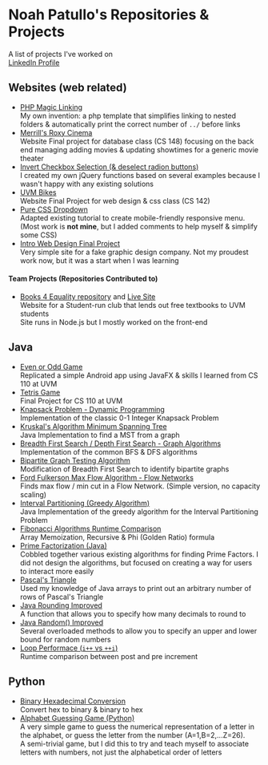 # Noah Patullo's Repositories & Projects
A list of projects I've worked on  
[LinkedIn Profile](https://www.linkedin.com/in/NoahPatullo)

## Websites (web related)
- [PHP Magic Linking](https://github.com/SleekPanther/php-magic-linking)  
My own invention: a php template that simplifies linking to nested folders & automatically print the correct number of `../` before links
- [Merrill's Roxy Cinema](https://github.com/SleekPanther/roxy)  
Website Final project for database class (CS 148) focusing on the back end managing adding movies & updating showtimes for a generic movie theater
- [Invert Checkbox Selection (& deselect radion buttons)](https://github.com/SleekPanther/checkbox-toggle-selection)  
I created my own jQuery functions based on several examples because I wasn't happy with any existing solutions
- [UVM Bikes](https://github.com/SleekPanther/uvmbikes)  
Website Final Project for web design & css class (CS 142)
- [Pure CSS Dropdown](https://github.com/SleekPanther/css-dropdown)  
Adapted existing tutorial to create mobile-friendly responsive menu. (Most work is **not mine**, but I added comments to help myself & simplify some CSS)
- [Intro Web Design Final Project](https://github.com/SleekPanther/assignment5.0)  
Very simple site for a fake graphic design company. Not my proudest work now, but it was a start when I was learning

#### Team Projects (Repositories Contributed to)
- [Books 4 Equality repository](https://github.com/books4equality/books4equality) and [Live Site](http://www.books4equality.com/)  
Website for a Student-run club that lends out free textbooks to UVM students  
Site runs in Node.js but I mostly worked on the front-end

## Java
- [Even or Odd Game](https://github.com/SleekPanther/even-odd-game)  
Replicated a simple Android app using JavaFX & skills I learned from CS 110 at UVM
- [Tetris Game](https://github.com/SleekPanther/tetris-java)  
Final Project for CS 110 at UVM
- [Knapsack Problem - Dynamic Programming](https://github.com/SleekPanther/knapsack-problem)  
Implementation of the classic 0-1 Integer Knapsack Problem
- [Kruskal's Algorithm Minimum Spanning Tree](https://github.com/SleekPanther/kruskals-algorithm-minimum-spanning-tree-mst)  
Java Implementation to find a MST from a graph
- [Breadth First Search / Depth First Search - Graph Algorithms](https://github.com/SleekPanther/breadth-first-search-depth-first-search-graphs)  
Implementation of the common BFS & DFS algorithms
- [Bipartite Graph Testing Algorithm](https://github.com/SleekPanther/bipartite-algorithm)  
Modification of Breadth First Search to identify bipartite graphs
- [Ford Fulkerson Max Flow Algorithm - Flow Networks](https://github.com/SleekPanther/ford-fulkerson)  
Finds max flow / min cut in a Flow Network. (Simple version, no capacity scaling)
- [Interval Partitioning (Greedy Algorithm)](https://github.com/SleekPanther/interval-partitioning-greedy-algorithm)  
Java Implementation of the greedy algorithm for the Interval Partitioning Problem
- [Fibonacci Algorithms Runtime Comparison](https://github.com/SleekPanther/fibonacci-algorithms-comparison)  
Array Memoization, Recursive & Phi (Golden Ratio) formula
- [Prime Factorization (Java)](https://github.com/SleekPanther/prime-factor-java)  
Cobbled together various existing algorithms for finding Prime Factors. I did not design the algorithms, but focused on creating a way for users to interact more easily
- [Pascal's Triangle](https://github.com/SleekPanther/pascal)  
Used my knowledge of Java arrays to print out an arbitrary number of rows of Pascal's Triangle
- [Java Rounding Improved](https://github.com/SleekPanther/java-math-improved-round)  
A function that allows you to specify how many decimals to round to
- [Java Random() Improved](https://github.com/SleekPanther/java-math-improved-random)  
Several overloaded methods to allow you to specify an upper and lower bound for random numbers
- [Loop Performace (`i++` vs `++i`)](https://github.com/SleekPanther/loop-performance)  
Runtime comparison between post and pre increment

## Python
- [Binary Hexadecimal Conversion](https://github.com/SleekPanther/binary-hexadecimal-conversion)  
Convert hex to binary & binary to hex
- [Alphabet Guessing Game (Python)](https://github.com/SleekPanther/alphabet-guessing-game)  
A very simple game to guess the numerical representation of a letter in the alphabet, or guess the letter from the number (A=1,B=2,...Z=26).  
A semi-trivial game, but I did this to try and teach myself to associate letters with numbers, not just the alphabetical order of letters

<!--
- [Bipartite Matching Algorithm - Flow Networks ](https://github.com/SleekPanther/bipartite-matching)  
Extension of a Ford Fulkerson max flow problem to solve bipartite matching

c++ rush hour

Gpa calculator
-->
